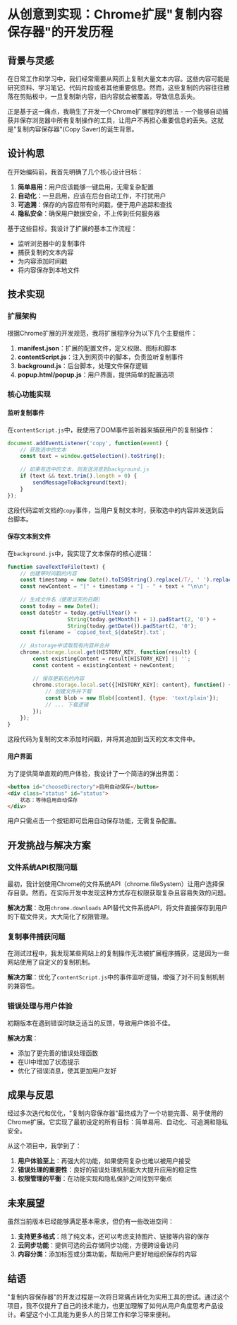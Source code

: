 # 从创意到实现：Chrome扩展"复制内容保存器"的开发历程

## 背景与灵感

在日常工作和学习中，我们经常需要从网页上复制大量文本内容。这些内容可能是研究资料、学习笔记、代码片段或者其他重要信息。然而，这些复制的内容往往散落在剪贴板中，一旦复制新内容，旧内容就会被覆盖，导致信息丢失。

正是基于这一痛点，我萌生了开发一个Chrome扩展程序的想法 - 一个能够自动捕获并保存浏览器中所有复制操作的工具，让用户不再担心重要信息的丢失。这就是"复制内容保存器"(Copy Saver)的诞生背景。

## 设计构思

在开始编码前，我首先明确了几个核心设计目标：

1. **简单易用**：用户应该能够一键启用，无需复杂配置
2. **自动化**：一旦启用，应该在后台自动工作，不打扰用户
3. **可追溯**：保存的内容应带有时间戳，便于用户追踪和查找
4. **隐私安全**：确保用户数据安全，不上传到任何服务器

基于这些目标，我设计了扩展的基本工作流程：

- 监听浏览器中的复制事件
- 捕获复制的文本内容
- 为内容添加时间戳
- 将内容保存到本地文件

## 技术实现

### 扩展架构

根据Chrome扩展的开发规范，我将扩展程序分为以下几个主要组件：

1. **manifest.json**：扩展的配置文件，定义权限、图标和脚本
2. **contentScript.js**：注入到网页中的脚本，负责监听复制事件
3. **background.js**：后台脚本，处理文件保存逻辑
4. **popup.html/popup.js**：用户界面，提供简单的配置选项

### 核心功能实现

#### 监听复制事件

在`contentScript.js`中，我使用了DOM事件监听器来捕获用户的复制操作：

```javascript
document.addEventListener('copy', function(event) {
    // 获取选中的文本
    const text = window.getSelection().toString();
    
    // 如果有选中的文本，则发送消息到background.js
    if (text && text.trim().length > 0) {
        sendMessageToBackground(text);
    }
});
```

这段代码监听文档的`copy`事件，当用户复制文本时，获取选中的内容并发送到后台脚本。

#### 保存文本到文件

在`background.js`中，我实现了文本保存的核心逻辑：

```javascript
function saveTextToFile(text) {
    // 创建带时间戳的内容
    const timestamp = new Date().toISOString().replace(/T/, ' ').replace(/\.+/, '');
    const newContent = "[" + timestamp + "] - " + text + "\n\n";
    
    // 生成文件名（使用当天的日期）
    const today = new Date();
    const dateStr = today.getFullYear() + 
                   String(today.getMonth() + 1).padStart(2, '0') + 
                   String(today.getDate()).padStart(2, '0');
    const filename = `copied_text_${dateStr}.txt`;
    
    // 从storage中读取现有内容并合并
    chrome.storage.local.get(HISTORY_KEY, function(result) {
        const existingContent = result[HISTORY_KEY] || '';
        const content = existingContent + newContent;
        
        // 保存更新后的内容
        chrome.storage.local.set({[HISTORY_KEY]: content}, function() {
            // 创建文件并下载
            const blob = new Blob([content], {type: 'text/plain'});
            // ... 下载逻辑
        });
    });
}
```

这段代码为复制的文本添加时间戳，并将其追加到当天的文本文件中。

#### 用户界面

为了提供简单直观的用户体验，我设计了一个简洁的弹出界面：

```html
<button id="chooseDirectory">启用自动保存</button>
<div class="status" id="status">
    状态：等待启用自动保存
</div>
```

用户只需点击一个按钮即可启用自动保存功能，无需复杂配置。

## 开发挑战与解决方案

### 文件系统API权限问题

最初，我计划使用Chrome的文件系统API（chrome.fileSystem）让用户选择保存目录。然而，在实际开发中发现这种方式存在权限获取复杂且容易失效的问题。

**解决方案**：改用`chrome.downloads` API替代文件系统API，将文件直接保存到用户的下载文件夹，大大简化了权限管理。

### 复制事件捕获问题

在测试过程中，我发现某些网站上的复制操作无法被扩展程序捕获，这是因为一些网站使用了自定义的复制机制。

**解决方案**：优化了`contentScript.js`中的事件监听逻辑，增强了对不同复制机制的兼容性。

### 错误处理与用户体验

初期版本在遇到错误时缺乏适当的反馈，导致用户体验不佳。

**解决方案**：
- 添加了更完善的错误处理函数
- 在UI中增加了状态提示
- 优化了错误消息，使其更加用户友好

## 成果与反思

经过多次迭代和优化，"复制内容保存器"最终成为了一个功能完善、易于使用的Chrome扩展。它实现了最初设定的所有目标：简单易用、自动化、可追溯和隐私安全。

从这个项目中，我学到了：

1. **用户体验至上**：再强大的功能，如果使用复杂也难以被用户接受
2. **错误处理的重要性**：良好的错误处理机制能大大提升应用的稳定性
3. **权限管理的平衡**：在功能实现和隐私保护之间找到平衡点

## 未来展望

虽然当前版本已经能够满足基本需求，但仍有一些改进空间：

1. **支持更多格式**：除了纯文本，还可以考虑支持图片、链接等内容的保存
2. **云同步功能**：提供可选的云存储同步功能，方便跨设备访问
3. **内容分类**：添加标签或分类功能，帮助用户更好地组织保存的内容

## 结语

"复制内容保存器"的开发过程是一次将日常痛点转化为实用工具的尝试。通过这个项目，我不仅提升了自己的技术能力，也更加理解了如何从用户角度思考产品设计。希望这个小工具能为更多人的日常工作和学习带来便利。